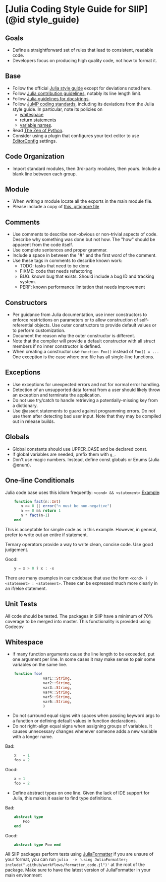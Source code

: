 # [Julia Coding Style Guide for SIIP](@id style_guide)

## Goals

* Define a straightforward set of rules that lead to consistent, readable code.
* Developers focus on producing high quality code, not how to format it.

## Base

* Follow the official
[Julia style guide](https://docs.julialang.org/en/v1/manual/style-guide/index.html)
except for deviations noted here.
* Follow [Julia contribution guidelines](https://github.com/JuliaLang/julia/blob/master/CONTRIBUTING.md#general-formatting-guidelines-for-julia-code-contributions),
notably its line length limit.
* Follow [Julia guidelines for docstrings](https://docs.julialang.org/en/v1/manual/documentation/index.html).
* Follow [JuMP coding standards](http://www.juliaopt.org/JuMP.jl/dev/style),
including its deviations from the Julia style guide.  In particular, note its policies on
  * [whitespace](http://www.juliaopt.org/JuMP.jl/dev/style/#Whitespace-1)
  * [return statements](http://www.juliaopt.org/JuMP.jl/dev/style/#Return-statements-1)
  * [variable names](http://www.juliaopt.org/JuMP.jl/dev/style/#Use-of-underscores-within-names-1).
* Read [The Zen of Python](https://www.python.org/dev/peps/pep-0020).
* Consider using a plugin that configures your text editor to use [EditorConfig](https://editorconfig.org/) settings.

## Code Organization

* Import standard modules, then 3rd-party modules, then yours. Include a blank line between
each group.

## Module

* When writing a module locate all the exports in the main module file.
* Please include a copy of [this .gitignore file](https://github.com/NREL-SIIP/InfrastructureSystems.jl/blob/master/.gitignore)

## Comments

* Use comments to describe non-obvious or non-trivial aspects of code.
Describe why something was done but not how.  The "how" should be apparent from
the code itself.
* Use complete sentences and proper grammar.
* Include a space in between the "#" and the first word of the comment.
* Use these tags in comments to describe known work:
  * TODO:  tasks that need to be done
  * FIXME:  code that needs refactoring
  * BUG:  known bug that exists. Should include a bug ID and tracking system.
  * PERF:  known performance limitation that needs improvement

## Constructors

* Per guidance from Julia documentation, use inner constructors to enforce
restrictions on parameters or to allow construction of self-referential
objects.
Use outer constructors to provide default values or to perform customization.
* Document the reason why the outer constructor is different.
* Note that the compiler will provide a default constructor with all struct
members if no inner constructor is defined.
* When creating a constructor use `function Foo()` instead of `Foo() = ...`
One exception is the case where one file has all single-line functions.

## Exceptions

* Use exceptions for unexpected errors and not for normal error handling.
* Detection of an unsupported data format from a user should likely throw
an exception and terminate the application.
* Do not use try/catch to handle retrieving a potentially-missing key from a
dictionary.
* Use @assert statements to guard against programming errors. Do not use them
after detecting bad user input. Note that they may be compiled out in release
builds.

## Globals

* Global constants should use UPPER_CASE and be declared const.
* If global variables are needed, prefix them with `g_`.
* Don't use magic numbers. Instead, define const globals or Enums (Julia @enum).

## One-line Conditionals

Julia code base uses this idiom frequently:  ```<cond> && <statement>```
[Example](https://docs.julialang.org/en/v1.0/manual/control-flow/#Short-Circuit-Evaluation-1):

```Julia
    function fact(n::Int)
       n >= 0 || error("n must be non-negative")
       n == 0 && return 1
       n * fact(n-1)
    end
```

This is acceptable for simple code as in this example. However, in general,
prefer to write out an entire if statement.

Ternary operators provide a way to write clean, concise code.  Use good
judgement.

Good:

```Julia
    y = x > 0 ? x : -x
```

There are many examples in our codebase that use the form ```<cond> ? <statement> : <statement>```.
These can be expressed much more clearly in an if/else statement.

## Unit Tests

All code should be tested. The packages in SIIP have a minimum of 70% coverage to be merged
into master. This functionality is provided using Codecov

## Whitespace

* If many function arguments cause the line length to be exceeded, put one
argument per line. In some cases it may make sense to pair some variables on
the same line.

```Julia
    function foo(
                 var1::String,
                 var2::String,
                 var3::String,
                 var4::String,
                 var5::String,
                 var6::String,
                 )
```

* Do not surround equal signs with spaces when passing keyword args to a
function or defining default values in function declarations.
* Do not right-align equal signs when assigning groups of variables. It causes
unnecessary changes whenever someone adds a new variable with a longer name.

Bad:

```Julia
    x   = 1
    foo = 2
```

Good:

```Julia
    x = 1
    foo = 2
```

* Define abstract types on one line. Given the lack of IDE support for Julia,
this makes it easier to find type definitions.

Bad:

```Julia
    abstract type
        Foo
    end
```

Good:

```Julia
    abstract type Foo end
```

All SIIP packages perform tests using [JuliaFormatter](https://github.com/domluna/JuliaFormatter.jl)
if you are unsure of your format, you can run `julia  -e 'using JuliaFormatter; include(".github/workflows/formatter_code.jl")'`
at the root of the package. Make sure to have the latest version of JuliaFormatter in your
main environment
